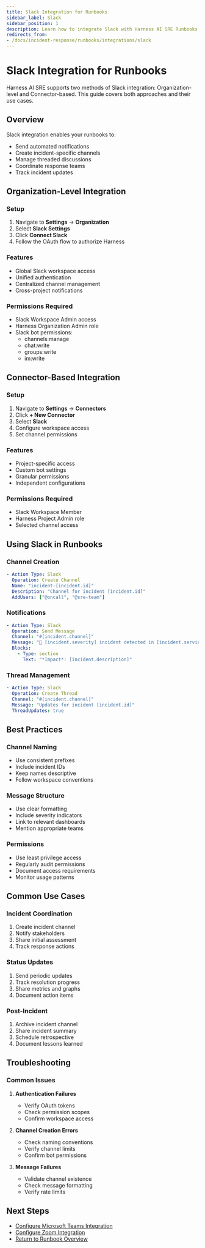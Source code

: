```yaml
---
title: Slack Integration for Runbooks
sidebar_label: Slack
sidebar_position: 1
description: Learn how to integrate Slack with Harness AI SRE Runbooks for automated incident communication and collaboration.
redirects_from:
- /docs/incident-response/runbooks/integrations/slack
---
```


# Slack Integration for Runbooks

Harness AI SRE supports two methods of Slack integration: Organization-level and Connector-based. This guide covers both approaches and their use cases.

## Overview

Slack integration enables your runbooks to:
- Send automated notifications
- Create incident-specific channels
- Manage threaded discussions
- Coordinate response teams
- Track incident updates

## Organization-Level Integration

### Setup
1. Navigate to **Settings** → **Organization**
2. Select **Slack Settings**
3. Click **Connect Slack**
4. Follow the OAuth flow to authorize Harness

### Features
- Global Slack workspace access
- Unified authentication
- Centralized channel management
- Cross-project notifications

### Permissions Required
- Slack Workspace Admin access
- Harness Organization Admin role
- Slack bot permissions:
  * channels:manage
  * chat:write
  * groups:write
  * im:write

## Connector-Based Integration

### Setup
1. Navigate to **Settings** → **Connectors**
2. Click **+ New Connector**
3. Select **Slack**
4. Configure workspace access
5. Set channel permissions

### Features
- Project-specific access
- Custom bot settings
- Granular permissions
- Independent configurations

### Permissions Required
- Slack Workspace Member
- Harness Project Admin role
- Selected channel access

## Using Slack in Runbooks

### Channel Creation
```yaml
- Action Type: Slack
  Operation: Create Channel
  Name: "incident-[incident.id]"
  Description: "Channel for incident [incident.id]"
  AddUsers: ["@oncall", "@sre-team"]
```

### Notifications
```yaml
- Action Type: Slack
  Operation: Send Message
  Channel: "#[incident.channel]"
  Message: "🚨 [incident.severity] incident detected in [incident.service]"
  Blocks:
    - Type: section
      Text: "*Impact*: [incident.description]"
```

### Thread Management
```yaml
- Action Type: Slack
  Operation: Create Thread
  Channel: "#[incident.channel]"
  Message: "Updates for incident [incident.id]"
  ThreadUpdates: true
```

## Best Practices

### Channel Naming
- Use consistent prefixes
- Include incident IDs
- Keep names descriptive
- Follow workspace conventions

### Message Structure
- Use clear formatting
- Include severity indicators
- Link to relevant dashboards
- Mention appropriate teams

### Permissions
- Use least privilege access
- Regularly audit permissions
- Document access requirements
- Monitor usage patterns

## Common Use Cases

### Incident Coordination
1. Create incident channel
2. Notify stakeholders
3. Share initial assessment
4. Track response actions

### Status Updates
1. Send periodic updates
2. Track resolution progress
3. Share metrics and graphs
4. Document action items

### Post-Incident
1. Archive incident channel
2. Share incident summary
3. Schedule retrospective
4. Document lessons learned

## Troubleshooting

### Common Issues
1. **Authentication Failures**
   - Verify OAuth tokens
   - Check permission scopes
   - Confirm workspace access

2. **Channel Creation Errors**
   - Check naming conventions
   - Verify channel limits
   - Confirm bot permissions

3. **Message Failures**
   - Validate channel existence
   - Check message formatting
   - Verify rate limits

## Next Steps

- [Configure Microsoft Teams Integration](./teams.md)
- [Configure Zoom Integration](./zoom.md)
- [Return to Runbook Overview](../runbooks.md)
